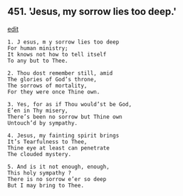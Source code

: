 
## 451.  'Jesus, my sorrow lies too deep.'
[edit](https://docs.google.com/document/d/1BZOg8_yFwUuTfcGrypyfnaOKC6Bmc9YI/edit?mode=html)



    1. J esus, m y sorrow lies too deep
    For human ministry;
    It knows not how to tell itself 
    To any but to Thee.

    2. Thou dost remember still, amid
    The glories of God’s throne,
    The sorrows of mortality,
    For they were once Thine own.

    3. Yes, for as if Thou would’st be God,
    E’en in Thy misery,
    There’s been no sorrow but Thine own 
    Untouch’d by sympathy.

    4. Jesus, my fainting spirit brings
    It’s Tearfulness to Thee,
    Thine eye at least can penetrate 
    The clouded mystery.

    5. And is it not enough, enough,
    This holy sympathy ?
    There is no sorrow e’er so deep 
    But I may bring to Thee.
